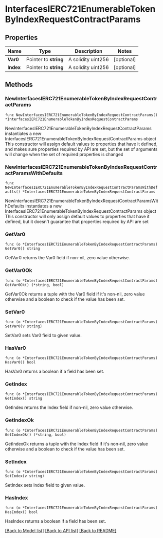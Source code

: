 # InterfacesIERC721EnumerableTokenByIndexRequestContractParams

## Properties

Name | Type | Description | Notes
------------ | ------------- | ------------- | -------------
**Var0** | Pointer to **string** | A solidity uint256 | [optional] 
**Index** | Pointer to **string** | A solidity uint256 | [optional] 

## Methods

### NewInterfacesIERC721EnumerableTokenByIndexRequestContractParams

`func NewInterfacesIERC721EnumerableTokenByIndexRequestContractParams() *InterfacesIERC721EnumerableTokenByIndexRequestContractParams`

NewInterfacesIERC721EnumerableTokenByIndexRequestContractParams instantiates a new InterfacesIERC721EnumerableTokenByIndexRequestContractParams object
This constructor will assign default values to properties that have it defined,
and makes sure properties required by API are set, but the set of arguments
will change when the set of required properties is changed

### NewInterfacesIERC721EnumerableTokenByIndexRequestContractParamsWithDefaults

`func NewInterfacesIERC721EnumerableTokenByIndexRequestContractParamsWithDefaults() *InterfacesIERC721EnumerableTokenByIndexRequestContractParams`

NewInterfacesIERC721EnumerableTokenByIndexRequestContractParamsWithDefaults instantiates a new InterfacesIERC721EnumerableTokenByIndexRequestContractParams object
This constructor will only assign default values to properties that have it defined,
but it doesn't guarantee that properties required by API are set

### GetVar0

`func (o *InterfacesIERC721EnumerableTokenByIndexRequestContractParams) GetVar0() string`

GetVar0 returns the Var0 field if non-nil, zero value otherwise.

### GetVar0Ok

`func (o *InterfacesIERC721EnumerableTokenByIndexRequestContractParams) GetVar0Ok() (*string, bool)`

GetVar0Ok returns a tuple with the Var0 field if it's non-nil, zero value otherwise
and a boolean to check if the value has been set.

### SetVar0

`func (o *InterfacesIERC721EnumerableTokenByIndexRequestContractParams) SetVar0(v string)`

SetVar0 sets Var0 field to given value.

### HasVar0

`func (o *InterfacesIERC721EnumerableTokenByIndexRequestContractParams) HasVar0() bool`

HasVar0 returns a boolean if a field has been set.

### GetIndex

`func (o *InterfacesIERC721EnumerableTokenByIndexRequestContractParams) GetIndex() string`

GetIndex returns the Index field if non-nil, zero value otherwise.

### GetIndexOk

`func (o *InterfacesIERC721EnumerableTokenByIndexRequestContractParams) GetIndexOk() (*string, bool)`

GetIndexOk returns a tuple with the Index field if it's non-nil, zero value otherwise
and a boolean to check if the value has been set.

### SetIndex

`func (o *InterfacesIERC721EnumerableTokenByIndexRequestContractParams) SetIndex(v string)`

SetIndex sets Index field to given value.

### HasIndex

`func (o *InterfacesIERC721EnumerableTokenByIndexRequestContractParams) HasIndex() bool`

HasIndex returns a boolean if a field has been set.


[[Back to Model list]](../README.md#documentation-for-models) [[Back to API list]](../README.md#documentation-for-api-endpoints) [[Back to README]](../README.md)


